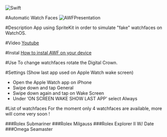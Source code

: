 ![Swift](https://img.shields.io/badge/language-Swift-orange.svg)

#Automatic Watch Faces
![AWFPresentation](https://i.ibb.co/qxrVfJM/AWFPresentation.png)

#Description
App using SpriteKit in order to simulate "fake" watchfaces on WatchOS.

#Video
[Youtube](https://www.youtube.com/watch?v=7xBnmWHpVA0)

#Instal
[How to instal AWF on your device](https://www.twilio.com/blog/2018/07/how-to-test-your-ios-application-on-a-real-device.html)

#Use
To change watchfaces rotate the Digital Crown.

#Settings (Show last app used on Apple Watch wake screen)
- Open the Apple Watch app on iPhone
- Swipe down and tap General
- Swipe down again and tap on Wake Screen
- Under ‘ON SCREEN WAKE SHOW LAST APP’ select Always

#List of watchfaces
For the moment only 4 watchfaces are available, more will come very soon !

###Rolex Submariner
###Rolex Milgauss
###Rolex Explorer II W/ Date
###Omega Seamaster
